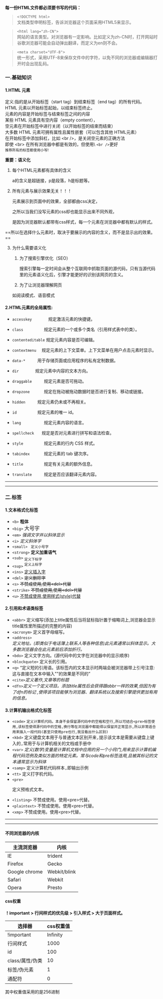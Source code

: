 **每一份HTML文件都必须要书写的代码：**
> `<!DOCTYPE html>`  
> 文档类型申明标签，告诉浏览器这个页面采用HTML5来显示。

> `<html lang="zh-CN">`  
网站的语言类型。对浏览器有一定影响。比如定义为zh-CN时，打开网站时谷歌浏览器可能会自动弹出翻译，而定义为en则不会。

> `<meta charset="UTF-8">`   
统一形式，采用UTF-8来保存文件中的字符，以免不同的浏览器或编辑器打开时会出现乱码。

### 一.基础知识

#### 1.HTML 元素

定义:指的是从开始标签（start tag）到结束标签（end tag）的所有代码。  
HTML 元素以开始标签起始，以结束标签终止。  
元素的内容是开始标签与结束标签之间的内容  
某些 HTML 元素具有空内容（empty content），   
空元素在开始标签中进行关闭（以开始标签的结束而结束）  
大多数 HTML 元素可拥有属性且属性嵌套（可以包含其他 HTML元素）  
在开始标签中添加斜杠，比如 \<br />，是关闭空元素的正确方法  
即使 \<br> 在所有浏览器中都是有效的，但使用\ `<br />`更好  
<small>推荐所有的标签都使用小写!</small>

**重要：语义化**

1. 每个HTML元素都有具体的含义

   a的含义是超链接，p是段落，h是标题等。

2. 所有元素与展示效果无关！！！

   元素展示到页面中的效果，全部都由css决定，

   之所以当我们没写元素的css却也能显示出来不同外观，

   是因为浏览器默认都带有css样式，每一个元素在浏览器中都有默认的样式。


==所以在选择什么元素时，取决于要展示的内容的含义，而不是显示出的效果。==

3. 为什么需要语义化

   1. 为了搜索引擎优化（SEO）

      搜索引擎每一定时间会从整个互联网中抓取页面的源代码，只有当源代码里的元素语义化后，引擎才能更好的识别该网页的含义。
      
   2.  为了让浏览器理解网页
   
      如阅读模式、语音模式

 

#### 2.HTML元素的全局属性:

- `accesskey 	   ` 规定激活元素的快捷键。  

- `class 		 ` 规定元素的一个或多个类名（引用样式表中的类）。   

- `contenteditable` 规定元素内容是否可编辑。  

- `contextmenu  ` 规定元素的上下文菜单。上下文菜单在用户点击元素时显示。  

- `data-* 	  ` 	用于存储页面或应用程序的私有定制数据。  

- `dir 		 ` 规定元素中内容的文本方向。  

- `draggable 	 ` 规定元素是否可拖动。  

- `dropzone 	 ` 规定在拖动被拖动数据时是否进行复制、移动或链接。   

- `hidden 	  ` 	规定元素仍未或不再相关。  

- `id 		  ` 	规定元素的唯一 id。   

- `lang 		 ` 规定元素内容的语言。  

- `spellcheck   ` 	规定是否对元素进行拼写和语法检查。  

- `style 		 ` 规定元素的行内 CSS 样式。  

- `tabindex 	 ` 规定元素的 tab 键次序。  

- `title 		 ` 规定有关元素的额外信息。  

- `translate 	 ` 规定是否应该翻译元素内容。  

----

----

### 二.标签

#### 1.文本格式化标签

- `<b>`			    <b>粗体</b>    
- `<big>`			<big>大号字</big>    
- `<em>` 			<em>强调文字并以斜体显示</em>  
- `<i>` 			<i>定义斜体字</i>  	
- `<small> `		<small>定义小号字</small>  
- `<strong>` 		<strong>定义加重语气</strong>       
- `<sub>`			<sub>定义下标字</sub>         
- `<sup>`			<sup>定义上标字</sup>      
- `<ins>`			<ins>定义插入字</ins>      
- `<del>`			<del>定义删除字</del>      
- `<s>` 			<s>不赞成使用,使用\<del>代替</s>       
- `<strike>` 		<strike>不赞成使用,使用\<del>代替</strike>        
- `<u>` 			<u>不赞成使用,使用样式(style)代替</u>     

#### 2.引用和术语类标签

- `<abbr>` <abbr>定义缩写(添加上title属性后当将鼠标指针置于缩略词上,浏览器会显示title属性里所描述的完整的内容)</abbr>  
- `<acronym>` <acronym>定义首字母缩写。</acronym>    
- `<address>`  <address>定义地址。(即类似于电话簿上联系人等各种信息)此元素通常以斜体显示。大多数浏览器会在此元素前后添加折行。</address>    
- `<bdo>`  <bdo>定义文字方向。(源代码中的文字在浏览器中的显示顺序)</bdo>	  
- `<blockquote>` <blockpuote>定义长的引用。</blockpuote>	  
- `<q>` <q>定义短的引用语。该标签内的文本显示时两端会被浏览器带上引号注意:这与直接在文本中输入""的效果是不同的</q>	  
- `<cite>`<cite>定义著作,文章等的标题</cite>	
- `<dfn>`<dfn>定义一个定义项目。添加title属性后会获得跟abbr一样的效果,但因为有了dfn的标记	,使得该项目能够为浏览器、翻译系统以及搜索引擎提供更加有用的信息。</dfn>	          

#### 3.计算机输出格式化标签

- `<code>`		<code>定义计算机代码。本身不会保留源代码中的空格和空行,所以可结合\<pre>标签使用,该标签使得源代码中的空格,换行等在浏览器中都能得以保留并正常显示,所以非常适合用来插入一段代码(甚至只使用pre也行,我没看出什么区别)</code>    
- `<kbd>` 		<kbd>定义键盘文本用于与普通文本区别开来,提示该文本是需要从键盘上键入的,常用于与计算机相关的文档或手册中</kbd>    
- `<var>` 		<var>定义(数学)变量是计算机文档中应用的另一个小窍门,用来显示计算机编程代码范例及类似方面的特定元素。常与code和pre标签连用,且被其标记的文本通常显示为斜体</var>    
- `<samp>`		<samp>定义计算机代码样本,即输出示例</samp>    
- `<tt>` 			<tt>定义打字机代码。</tt>                 
- `<pre>`			<pre>定义预格式文本。</pre>    
- `<listing>`     不赞成使用。使用\<pre>代替。     
- `<plaintext>`	不赞成使用。使用\<pre>代替。     
- `<xmp>`			不赞成使用。使用\<pre>代替。    
----

----
#### 不同浏览器的内核

|主流浏览器			|内核		|	
|------				|------ 	|
|IE					|trident	
|Firefox			|Gecko		|	
|Google chrome		|Webkit/blink|	
|Safari				|Webkit		|	
|Opera				|Presto		|	



#### css权重

**！important > 行间样式的优先级 > 引入样式 > 大于页面样式。**

|选择器          |css权重值|
|--------		|-------|
|!important		|Infinity|
|行间样式		|1000	|
|id				|100	|
|class/属性/伪类	|10		|
|标签/伪元素		|1		|
|通配符			|0		|

其中权重值采用的是256进制  